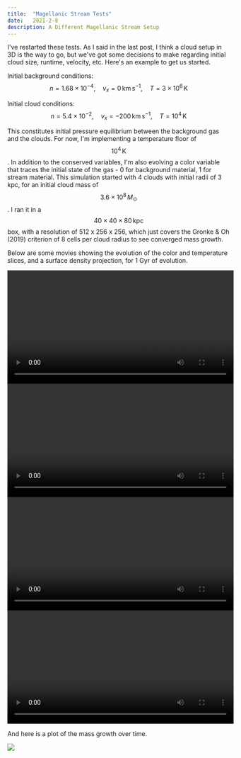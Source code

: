 ```yaml
---
title:  "Magellanic Stream Tests"
date:   2021-2-8
description: A Different Magellanic Stream Setup
---
```


I've restarted these tests. As I said in the last post, I think a cloud setup in 3D is the way to go, but we've got some decisions to make regarding initial cloud size, runtime, velocity, etc. Here's an example to get us started.

Initial background conditions:
$$n = 1.68\times10^{-4}, \quad v_x = 0\,\mathrm{km}\,\mathrm{s}^{-1}, \quad T = 3\times10^{6}\,\mathrm{K}$$

Initial cloud conditions:
$$n = 5.4\times10^{-2}, \quad v_x = -200 \,\mathrm{km}\,\mathrm{s}^{-1}, \quad T = 10^{4}\,\mathrm{K}$$

This constitutes initial pressure equilibrium between the background gas and the clouds. For now, I'm implementing a temperature floor of $$10^{4}\,\mathrm{K}$$. In addition to the conserved variables, I'm also evolving a color variable that traces the initial state of the gas - 0 for background material, 1 for stream material. This simulation started with 4 clouds with initial radii of 3 kpc, for an initial cloud mass of $$3.6\times10^{8}\,M_\odot$$. I ran it in a $$40\times40\times80\,\mathrm{kpc}$$ box, with a resolution of 512 x 256 x 256, which just covers the Gronke & Oh (2019) criterion of 8 cells per cloud radius to see converged mass growth.

Below are some movies showing the evolution of the color and temperature slices, and a surface density projection, for 1 Gyr of evolution.

<div style="text-align: center">
<video src="{{ site.url }}assets/movies/2021-February/cslice.mov" width="512" height="256" controls preload></video>
</div>
<div style="text-align: center">
<video src="{{ site.url }}assets/movies/2021-February/Tslice.mov" width="512" height="256" controls preload></video>
</div>
<div style="text-align: center">
<video src="{{ site.url }}assets/movies/2021-February/vxlice.mov" width="512" height="256" controls preload></video>
</div>
<div style="text-align: center">
<video src="{{ site.url }}assets/movies/2021-February/sd_z.mov" width="512" height="256" controls preload></video>
</div>

And here is a plot of the mass growth over time.

<img src="{{ site.url }}assets/images/2021-February/entrainment.png">


